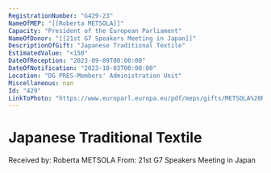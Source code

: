 ```yaml
---
RegistrationNumber: "G429-23"
NameOfMEP: "[[Roberta METSOLA]]"
Capacity: "President of the European Parliament"
NameOfDonor: "[[21st G7 Speakers Meeting in Japan]]"
DescriptionOfGift: "Japanese Traditional Textile"
EstimatedValue: "<150"
DateOfReception: "2023-09-09T00:00:00"
DateOfNotification: "2023-10-03T00:00:00"
Location: "DG PRES-Members' Administration Unit"
Miscellaneous: nan
Id: "429"
LinkToPhoto: "https://www.europarl.europa.eu/pdf/meps/gifts/METSOLA%20Roberta_G429-23.jpg#"
---
```


# Japanese Traditional Textile

Received by: Roberta METSOLA
From: 21st G7 Speakers Meeting in Japan
